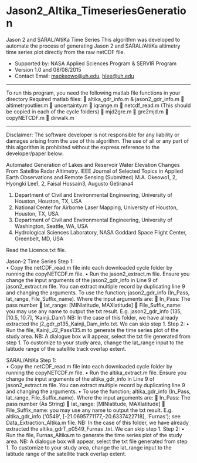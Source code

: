 # Jason2_Altika_TimeseriesGeneration

Jason 2 and SARAL/AltiKa Time Series
This algorithm was developed to automate the process of generating Jason 2 and SARAL/AltiKa altimetry time series plot directly from the raw netCDF file. 
- Supported by: NASA Applied Sciences Program & SERVIR Program
- Version 1.0 and 08/08/2015
- Contact Email: maokeowo@uh.edu, hlee@uh.edu
******************************************************************************
To run this program, you need the following matlab file functions in your directory
Required matlab files:
	altika_gdr_info.m & jason2_gdr_info.m
	altimetryoutlier.m
	uncertainty.m
	iqrange.m
	netcdf_read.m (This should be copied in each of the cycle folders)
	mjd2gre.m
	gre2mjd.m
	copyNETCDF.m
	dirwalk.m
******************************************************************************
Disclaimer:
The software developer is not responsible for any liability or damages arising from the use of this algorithm.  The use of all or any part of this algorithm is prohibited without the express reference to the developer/paper below:

Automated Generation of Lakes and Reservoir Water Elevation Changes From Satellite Radar Altimetry.
IEEE Journal of Selected Topics in Applied Earth Observations and Remote Sensing (Submitted)
 M.A. Okeowo1, 2, Hyongki Lee1, 2, Faisal Hossain3, Augusto Getirana4
1. Department of Civil and Environmental Engineering, University of Houston, Houston, TX, USA
2. National Center for Airborne Laser Mapping, University of Houston, Houston, TX, USA
3. Department of Civil and Environmental Engineering, University of Washington, Seattle, WA, USA
4. Hydrological Sciences Laboratory, NASA Goddard Space Flight Center, Greenbelt, MD, USA


 Read the Licence.txt file.

Jason-2 Time Series
Step 1:  
•	Copy the netCDF_read.m file into each downloaded cycle folder by running the copyNETCDF.m file.
•	Run the jason2_extract.m file. Ensure you change the input arguments of the jason2_gdr_info in Line 9 of jason2_extract.m file. You can extract multiple record by duplicating line 9 and changing the arguments.
To use the function; jason2_gdr_info (In_Pass, lat_range, File_Suffix_name). Where the input arguments are:
	 In_Pass: The pass number 
	lat_range: [MINlatitude, MAXlatitude] 
	File_Suffix_name: you may use any name to output the txt result.
E.g. jason2_gdr_info (135, [10.5, 10.7], ‘Kainji_Dam’)
NB: In the case of this folder, we have already extracted the j2_gdr_p135_Kainji_Dam_info.txt.  We can skip step 1.
Step 2: 
•	Run the file, Kainji_J2_Pass135.m to generate the time series plot of the study area. 
NB: A dialogue box will appear, select the txt file generated from step 1. To customize to your study area, change the lat_range input to the latitude range of the satellite track overlap extent.

SARAL/AltiKa
Step 1:  
•	Copy the netCDF_read.m file into each downloaded cycle folder by running the copyNETCDF.m file.
•	Run the altika_extract.m file. Ensure you change the input arguments of the altika_gdr_info in Line 9 of jason2_extract.m file. You can extract multiple record by duplicating line 9 and changing the arguments.
•	To use the function; altika_gdr_info (In_Pass, lat_range, File_Suffix_name). Where the input arguments are:
	 In_Pass: The pass number (As String)
	lat_range: [MINlatitude, MAXlatitude] 
	File_Suffix_name: you may use any name to output the txt result.
E.g. altika_gdr_info ('0549', [-21.0695771177,-20.6337422718], 'Furnas'); see Data_Extraction_Altika.m file.
NB: In the case of this folder, we have already extracted the altika_gdrT_p0549_Furnas .txt.  We can skip step 1.
Step 2: 
•	Run the file, Furnas_Altika.m to generate the time series plot of the study area. 
NB: A dialogue box will appear, select the txt file generated from step 1. To customize to your study area, change the lat_range input to the latitude range of the satellite track overlap extent.
